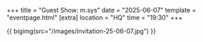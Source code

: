 +++
title = "Guest Show: m.sys"
date = "2025-06-07"
template = "eventpage.html"
[extra]
location = "HQ"
time = "19:30"
+++

{{ bigimg(src="/images/invitation-25-06-07.jpg") }}

